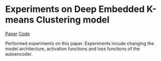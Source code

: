 # Experiments on Deep Embedded K-means Clustering model
[Paper](https://arxiv.org/pdf/2109.15149.pdf)
[Code](https://github.com/spdj2271/DEKM)

Performed experiments on this paper. Experiments incude changing the model architecture, activation functions and loss functions of the autoencoder.
